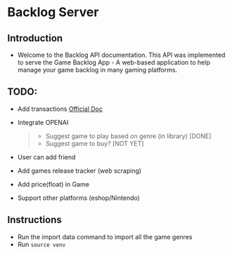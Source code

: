 # Backlog Server

## Introduction

- Welcome to the Backlog API documentation. This API was implemented to serve the Game Backlog App - A web-based application to help manage your game backlog in many gaming platforms.

## TODO:

- Add transactions [Official Doc](https://docs.djangoproject.com/en/5.1/topics/db/transactions/)

- Integrate OPENAI

  > - Suggest game to play based on genre (in library) [DONE]
  > - Suggest game to buy? [NOT YET]

- User can add friend

- Add games release tracker (web scraping)

- Add price(float) in Game

- Support other platforms (eshop/Nintendo)

## Instructions

- Run the import data command to import all the game genres
- Run `source venv`
